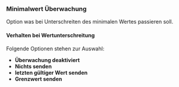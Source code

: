 ﻿### Minimalwert Überwachung

Option was bei Unterschreiten des minimalen Wertes passieren soll.

#### Verhalten bei Wertunterschreitung

Folgende Optionen stehen zur Auswahl:

- **Überwachung deaktiviert** 
- **Nichts senden**
- **letzten gültiger Wert senden**
- **Grenzwert senden** 

